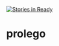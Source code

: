 [![Stories in Ready](https://badge.waffle.io/Prolego/prolego.png?label=ready&title=Ready)](https://waffle.io/Prolego/prolego)
# prolego
